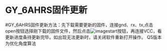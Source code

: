 # GY_6AHRS固件更新
#GY_6AHRS固件更新方法：先下载需要更新的固件，连接gnd、rx、tx,点击open按钮选择刚下载的固件文件，然后点击![image](https://user-images.githubusercontent.com/50763634/148629399-2f8faabb-7dda-48d2-81ca-1539262e8144.png)start按钮，再连接VCC，看更新进度条待更新完毕。如出现无法更新时，请关闭软件重新打开操作。
Q5版本为优化角度算法
